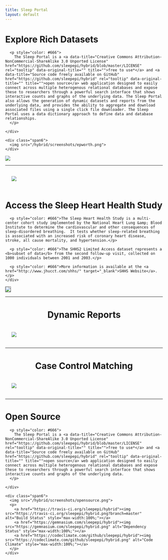 ```yaml
---
title: Sleep Portal
layout: default
---
```


<div class="well white">

  <div class="row-fluid">
    <div class="span6">
      <h1 class="about-title">Explore Rich Datasets</h1>

      <p style="color: #666">
        The Sleep Portal is a <a data-title="Creative Commons Attribution-NonCommercial-ShareAlike 3.0 Unported License" href="https://github.com/sleepepi/hybrid/blob/master/LICENSE" rel="tooltip" data-original-title="" title="">free to use*</a> and <a data-title="Source code freely available on GitHub" href="https://github.com/sleepepi/hybrid" rel="tooltip" data-original-title="" title="">open source</a> web application designed to easily connect across multiple heterogenous relational databases and expose these to researchers through a powerful search interface that shows interactive counts and graphs of the underlying data. The Sleep Portal also allows the generation of dynamic datasets and reports from the underlying data, and provides the ability to aggregate and download associated files using a single click file downloader. The Sleep Portal uses a data dictionary approach to define data and database relationships.
      </p>

    </div>

    <div class="span6">
      <img src="/hybrid/screenshots/epworth.png">
    </div>
  </div>

  <img src="/hybrid/screenshots/search.png">

</div>

<hr class="blank" />

<div class="well white">

  <div class="row-fluid">
    <div class="span12">
      <img class="pull-left" src="/hybrid/screenshots/shhs.png" style="margin: 20px 30px 20px 20px;">
      <h1 class="about-title">Access the Sleep Heart Health Study</h1>

      <p style="color: #666">The Sleep Heart Health Study is a multi-center cohort study implemented by the National Heart Lung &amp; Blood Institute to determine the cardiovascular and other consequences of sleep-disordered breathing.  It tests whether sleep-related breathing is associated with an increased risk of coronary heart disease, stroke, all cause mortality, and hypertension.</p>

      <p style="color: #666">The SHHS2 Limited Access dataset represents a <b>subset of data</b> from the second follow-up visit, collected on 1000 individuals between 2001 and 2003.</p>

      <p style="color: #666">More information is available at the <a href="http://www.jhucct.com/shhs/" target="_blank">SHHS Website</a>.</p>
    </div>
  </div>

</div>

<img src="/hybrid/screenshots/specify.png" class="img-rounded" style="border: 1px solid #666">

<hr class="blank" />

<h1 class="about-title" style="text-align:center;">Dynamic Reports</h1>
<img src="/hybrid/screenshots/reports.png" style="margin: 20px">



<hr class="blank" />

<h1 class="about-title" style="text-align:center;">Case Control Matching</h1>
<img src="/hybrid/screenshots/matching.png" style="margin: 20px">

<hr class="blank" />

<div class="well white">

  <div class="row-fluid">
    <div class="span6">
      <h1 class="about-title">Open Source</h1>

      <p style="color: #666">
        The Sleep Portal is a <a data-title="Creative Commons Attribution-NonCommercial-ShareAlike 3.0 Unported License" href="https://github.com/sleepepi/hybrid/blob/master/LICENSE" rel="tooltip" data-original-title="" title="">free to use*</a> and <a data-title="Source code freely available on GitHub" href="https://github.com/sleepepi/hybrid" rel="tooltip" data-original-title="" title="">open source</a> web application designed to easily connect across multiple heterogenous relational databases and expose these to researchers through a powerful search interface that shows interactive counts and graphs of the underlying data.
      </p>

    </div>

    <div class="span6">
      <img src="/hybrid/screenshots/opensource.png">
      <p>
        <a href="https://travis-ci.org/sleepepi/hybrid"><img src="https://travis-ci.org/sleepepi/hybrid.png?branch=master" alt="Build Status" style="max-width:100%;"></a>
        <a href="https://gemnasium.com/sleepepi/hybrid"><img src="https://gemnasium.com/sleepepi/hybrid.png" alt="Dependency Status" style="max-width:100%;"></a>
        <a href="https://codeclimate.com/github/sleepepi/hybrid"><img src="https://codeclimate.com/github/sleepepi/hybrid.png" alt="Code Climate" style="max-width:100%;"></a>
      </p>
    </div>
  </div>
</div>
